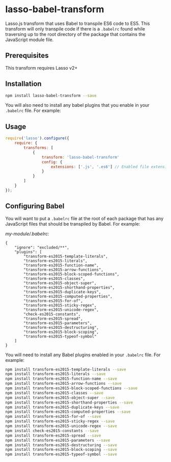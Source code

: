 # lasso-babel-transform

Lasso.js transform that uses Babel to transpile ES6 code to ES5. This transform will only transpile code if there is a `.babelrc` found while traversing up to the root directory of the package that contains the JavaScript module file.

## Prerequisites

This transform requires Lasso v2+

## Installation

```bash
npm install lasso-babel-transform --save
```

You will also need to install any babel plugins that you enable in your `.babelrc` file. For example:


## Usage

```javascript
require('lasso').configure({
    require: {
        transforms: [
            {
                transform: 'lasso-babel-transform'
                config: {
                    extensions: ['.js', '.es6'] // Enabled file extensions. Default: ['.js', '.es6']
                }
            }
        ]
    }
});
```

## Configuring Babel

You will want to put a `.babelrc` file at the root of each package that has any JavaScript files that should be transpiled by Babel. For example:

_my-module/.babelrc:_

```
{
    "ignore": "excluded/**",
    "plugins": [
        "transform-es2015-template-literals",
        "transform-es2015-literals",
        "transform-es2015-function-name",
        "transform-es2015-arrow-functions",
        "transform-es2015-block-scoped-functions",
        "transform-es2015-classes",
        "transform-es2015-object-super",
        "transform-es2015-shorthand-properties",
        "transform-es2015-duplicate-keys",
        "transform-es2015-computed-properties",
        "transform-es2015-for-of",
        "transform-es2015-sticky-regex",
        "transform-es2015-unicode-regex",
        "check-es2015-constants",
        "transform-es2015-spread",
        "transform-es2015-parameters",
        "transform-es2015-destructuring",
        "transform-es2015-block-scoping",
        "transform-es2015-typeof-symbol"
    ]
}
```

You will need to install any Babel plugins enabled in your `.babelrc` file. For example:

```bash
npm install transform-es2015-template-literals --save
npm install transform-es2015-literals --save
npm install transform-es2015-function-name --save
npm install transform-es2015-arrow-functions --save
npm install transform-es2015-block-scoped-functions --save
npm install transform-es2015-classes --save
npm install transform-es2015-object-super --save
npm install transform-es2015-shorthand-properties --save
npm install transform-es2015-duplicate-keys --save
npm install transform-es2015-computed-properties --save
npm install transform-es2015-for-of --save
npm install transform-es2015-sticky-regex --save
npm install transform-es2015-unicode-regex --save
npm install check-es2015-constants --save
npm install transform-es2015-spread --save
npm install transform-es2015-parameters --save
npm install transform-es2015-destructuring --save
npm install transform-es2015-block-scoping --save
npm install transform-es2015-typeof-symbol --save
```